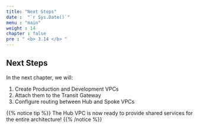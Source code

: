 ```yaml
---
title: "Next Steps"
date :  "`r Sys.Date()`" 
menu : "main"
weight : 14
chapter : false
pre : " <b> 3.14 </b> "
---
```


## Next Steps

In the next chapter, we will:
1. Create Production and Development VPCs
2. Attach them to the Transit Gateway
3. Configure routing between Hub and Spoke VPCs

{{% notice tip %}}
The Hub VPC is now ready to provide shared services for the entire architecture!
{{% /notice %}}

